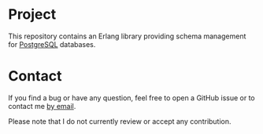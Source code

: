 # Project
This repository contains an Erlang library providing schema management for
[PostgreSQL](https://www.postgresql.org) databases.

# Contact
If you find a bug or have any question, feel free to open a GitHub issue or to
contact me [by email](mailto:khaelin@gmail.com).

Please note that I do not currently review or accept any contribution.

